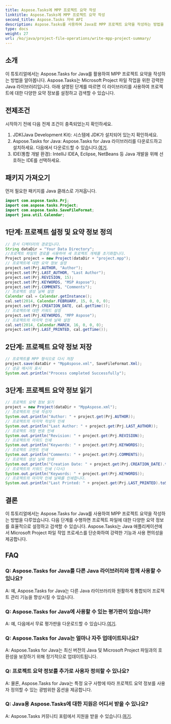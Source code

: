```yaml
---
title: Aspose.Tasks에 MPP 프로젝트 요약 작성
linktitle: Aspose.Tasks에 MPP 프로젝트 요약 작성
second_title: Aspose.Tasks 자바 API
description: Aspose.Tasks를 사용하여 Java로 MPP 프로젝트 요약을 작성하는 방법을 알아보세요. 프로젝트 정보를 쉽게 설정하고 검색할 수 있습니다.
type: docs
weight: 27
url: /ko/java/project-file-operations/write-mpp-project-summary/
---
```

## 소개
이 튜토리얼에서는 Aspose.Tasks for Java를 활용하여 MPP 프로젝트 요약을 작성하는 방법을 알아봅니다. Aspose.Tasks는 Microsoft Project 파일 작업을 위한 강력한 Java 라이브러리입니다. 아래 설명된 단계를 따르면 이 라이브러리를 사용하여 프로젝트에 대한 다양한 요약 정보를 설정하고 검색할 수 있습니다.
## 전제조건
시작하기 전에 다음 전제 조건이 충족되었는지 확인하세요.
1. JDK(Java Development Kit): 시스템에 JDK가 설치되어 있는지 확인하세요.
2.  Aspose.Tasks for Java: Aspose.Tasks for Java 라이브러리를 다운로드하고 설치하세요. 다음에서 다운로드할 수 있습니다.[여기](https://releases.aspose.com/tasks/java/).
3. IDE(통합 개발 환경): IntelliJ IDEA, Eclipse, NetBeans 등 Java 개발을 위해 선호하는 IDE를 선택하세요.

## 패키지 가져오기
먼저 필요한 패키지를 Java 클래스로 가져옵니다.
```java
import com.aspose.tasks.Prj;
import com.aspose.tasks.Project;
import com.aspose.tasks.SaveFileFormat;
import java.util.Calendar;
```
## 1단계: 프로젝트 설정 및 요약 정보 정의
```java
// 문서 디렉터리의 경로입니다.
String dataDir = "Your Data Directory";
//프로젝트 파일의 경로를 사용하여 새 프로젝트 개체를 초기화합니다.
Project project = new Project(dataDir + "project.mpp");
// 프로젝트에 대한 요약 정보 설정
project.set(Prj.AUTHOR, "Author");
project.set(Prj.LAST_AUTHOR, "Last Author");
project.set(Prj.REVISION, 15);
project.set(Prj.KEYWORDS, "MSP Aspose");
project.set(Prj.COMMENTS, "Comments");
// 프로젝트 생성 날짜 설정
Calendar cal = Calendar.getInstance();
cal.set(2014, Calendar.FEBRUARY, 15, 0, 0, 0);
project.set(Prj.CREATION_DATE, cal.getTime());
// 프로젝트에 대한 키워드 설정
project.set(Prj.KEYWORDS, "MPP Aspose");
// 프로젝트의 마지막 인쇄 날짜 설정
cal.set(2014, Calendar.MARCH, 16, 0, 0, 0);
project.set(Prj.LAST_PRINTED, cal.getTime());
```
## 2단계: 프로젝트 요약 정보 저장
```java
// 프로젝트를 MPP 형식으로 다시 저장
project.save(dataDir + "MppAspose.xml", SaveFileFormat.Xml);
// 성공 메시지 표시
System.out.println("Process completed Successfully");
```
## 3단계: 프로젝트 요약 정보 읽기
```java
// 프로젝트 요약 정보 읽기
project = new Project(dataDir + "MppAspose.xml");
// 프로젝트의 인쇄 작성자
System.out.println("Author: " + project.get(Prj.AUTHOR));
// 프로젝트의 마지막 작성자 인쇄
System.out.println("Last Author: " + project.get(Prj.LAST_AUTHOR));
// 프로젝트 개정 번호 인쇄
System.out.println("Revision: " + project.get(Prj.REVISION));
// 프로젝트의 키워드 인쇄
System.out.println("Keywords: " + project.get(Prj.KEYWORDS));
// 프로젝트 코멘트 인쇄
System.out.println("Comments: " + project.get(Prj.COMMENTS));
// 프로젝트 생성 날짜 인쇄
System.out.println("Creation Date: " + project.get(Prj.CREATION_DATE).toString());
// 프로젝트의 키워드 인쇄 (다시)
System.out.println("Keywords: " + project.get(Prj.KEYWORDS));
// 프로젝트의 마지막 인쇄 날짜를 인쇄합니다.
System.out.println("Last Printed: " + project.get(Prj.LAST_PRINTED).toString());
```

## 결론
이 튜토리얼에서는 Aspose.Tasks for Java를 사용하여 MPP 프로젝트 요약을 작성하는 방법을 다루었습니다. 다음 단계를 수행하면 프로젝트 파일에 대한 다양한 요약 정보를 효율적으로 설정하고 검색할 수 있습니다. Aspose.Tasks는 Java 애플리케이션에서 Microsoft Project 파일 작업 프로세스를 단순화하여 강력한 기능과 사용 편의성을 제공합니다.
## FAQ
### Q: Aspose.Tasks for Java를 다른 Java 라이브러리와 함께 사용할 수 있나요?
A: 예, Aspose.Tasks for Java는 다른 Java 라이브러리와 원활하게 통합되어 프로젝트 관리 기능을 향상시킬 수 있습니다.
### Q: Aspose.Tasks for Java에 사용할 수 있는 평가판이 있습니까?
 A: 예, 다음에서 무료 평가판을 다운로드할 수 있습니다.[여기](https://releases.aspose.com/).
### Q: Aspose.Tasks for Java는 얼마나 자주 업데이트되나요?
A: Aspose.Tasks for Java는 최신 버전의 Java 및 Microsoft Project 파일과의 호환성을 보장하기 위해 정기적으로 업데이트됩니다.
### Q: 프로젝트 요약 정보를 추가로 사용자 정의할 수 있나요?
A: 물론, Aspose.Tasks for Java는 특정 요구 사항에 따라 프로젝트 요약 정보를 사용자 정의할 수 있는 광범위한 옵션을 제공합니다.
### Q: Java용 Aspose.Tasks에 대한 지원은 어디서 받을 수 있나요?
A: Aspose.Tasks 커뮤니티 포럼에서 지원을 받을 수 있습니다.[여기](https://forum.aspose.com/c/tasks/15).